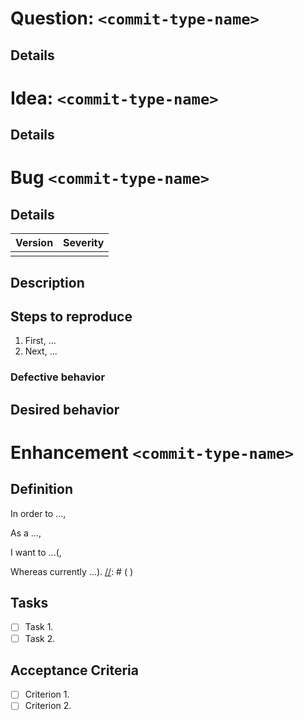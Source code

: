 
[//]: # ( Note: Comment format explained by: http://stackoverflow.com/a/32190021)
[//]: # (                                                                       )
[//]: # ( # Jali https://github.com/latticework/jali GitHub Issue               )
[//]: # (                                                                       )
[//]: # ( This template supports four types of issues: Question, Idea, Bugs,    )
[//]: # ( and Enhancements. Please fill out the appropriate template and remove )
[//]: # ( others.                                                               )
[//]: # (                                                                       )
[//]: # ( ## General Instructions:                                              )
[//]: # (                                                                       )
[//]: # ( ### Workflow                                                          )
[//]: # ( The Jali repository uses ZenHub, https://www.zenhub.com/, for         )
[//]: # ( project management. See CONTRIBUTING.md for the proper workflow for   )
[//]: # ( Jali GitHub issues. A new issue submitted by a non-contributor or     )
[//]: # ( non-core contributor should be entered using the Question or Idea     )
[//]: # ( form.                                                                 )
[//]: # (                                                                       )
[//]: # ( ## Commit types                                                       )
[//]: # ( The issue can be focused by specifying what kind of commit is         )
[//]: # ( envisioned by a change. If more than one type of commit is associated )
[//]: # ( with the issue, consider how you can break it up into multiple        )
[//]: # ( issues.                                                               )
[//]: # (                                                                       )
[//]: # (      - commit-type-name  commit-type-emoji                            )
[//]: # (      - ----------------  -----------------                            )
[//]: # (      - feat                     ✨                                    )
[//]: # (      - fix                      🔧                                    )
[//]: # (      - docs                     📄                                    )
[//]: # (      - style                    💄                                    )
[//]: # (      - refactor                 📐                                    )
[//]: # (      - perf                     🏃                                    )
[//]: # (      - test                     🔬                                    )
[//]: # (      - chore                    🔨                                    )
[//]: # (                                                                       )
[//]: # (                                                                       )
[//]: # ( ## Template forms                                                     )
[//]: # (                                                                       )
[//]: # (                                                                       )
[//]: # ( ### QUESTION ❓ :question:	                                            )
[//]: # (                                                                       )
[//]: # ( Usage questions should be asked at http://stackoverflow.com/.         )
[//]: # ( However, not all questions are appropriate for StackOverflow.         )
[//]: # ( See http://stackoverflow.com/tour for what kinds of questions         )
[//]: # ( are appropriate for StackOverflow. Use the `jali` tag for questions   )
[//]: # ( about Jali. Other questions should be asked in this repo by creating  )
[//]: # ( an issue using the Question form.                                     )
[//]: # (                                                                       )
[//]: # ( Instructions:                                                         )
[//]: # (  * Title                                                              )
[//]: # (    - Use a short interrogative sentance, i.e. a question, that        )
[//]: # (      should be under 120 characters in length.                        )
[//]: # (    - End with the emoji sequence: `❓` `<commit-type-emoji>` `🎁`      )
[//]: # (  * Type                                                               )
[//]: # (    - Use the commit types most closely related to your question.      )
[//]: # (  * Question details                                                   )
[//]: # (    - Feel free to add formatting. For log dumps and other large       )
[//]: # (      data, attach documents.                                          )
# Question: `<commit-type-name>`

## Details

[//]: # (                                                                       )
[//]: # (                                                                       )
[//]: # ( ### IDEA 💡 :bulb:                                                    )
[//]: # (                                                                       )
[//]: # ( An Idea is a suggested change to the system. If you intend to submit  )
[//]: # ( a GitHub pull request, you should submit an idea first, then          )
[//]: # ( reference the Idea from the PR. )
[//]: # (                                                                       )
[//]: # ( Instructions:                                                         )
[//]: # (  * Title                                                              )
[//]: # (    - Use a short imperative verb phrase. It should be under 120       )
[//]: # (      characters in length. )
[//]: # (    - End with the emoji sequence: `💡` `<commit-type-emoji>` `🎁`      )
[//]: # (  * Type                                                               )
[//]: # (    - Use the commit types most closely related to your question.      )
[//]: # (  * Idea details                                                       )
[//]: # (    - Feel free to add formatting. For log dumps and other large       )
[//]: # (      data, attach documents. If you have created a PR or are a        )
[//]: # (      non-core contributor, keep the **Idea** header but include the   )
[//]: # (      the enhancement form body.                                       )
# Idea: `<commit-type-name>`

## Details

[//]: # (                                                                       )
[//]: # (                                                                       )
[//]: # ( ### BUG 🐞 :beetle:                                                   )
[//]: # (                                                                       )
[//]: # ( The Bug form should only be used by core members; others should use   )
[//]: # ( the Idea form. A Bug is a defect of the intended function of the      )
[//]: # ( product. If you are formally suggesting a change to the behavior of   )
[//]: # ( the product, use the Enhancement form; otherwise, use the Idea form.  )
[//]: # ( Bugs are formal issues. Please fill the form out completely.          )
[//]: # (                                                                       )
[//]: # ( Instructions:                                                         )
[//]: # (  * Title                                                              )
[//]: # (    - Use a short declarative sentence that explaint the defective     )
[//]: # (      behavior. It should be under 120 characters in length.           )
[//]: # (    - End with the emoji sequence: `🐞` `<commit-type-emoji>` `🎁`     )
[//]: # (  * Type                                                               )
[//]: # (    - Use the commit types most closely related to your question. For  )
[//]: # (      bugs the commit type is usually `fix`.                           )
[//]: # (  * Defect version                                                     )
[//]: # (    - Specify the semver version of the project that is exhibiting the )
[//]: # (      incorrect behavior.                                              )
[//]: # (  * Severity                                                           )
[//]: # (    - Use one of:                                                      )
[//]: # (      - 0 Corrupts Data                                                )
[//]: # (      - 1 Crashes Product                                              )
[//]: # (      - 2 Blocks Functionality                                         )
[//]: # (      - 3 Incorrect Behavior                                           )
[//]: # (      - 4 Incorrect Display                                            )
[//]: # (      - 5 Documentation Error                                          )
[//]: # (      - 6 Cosmetic Defect                                              )
[//]: # (  * Bug description                                                    )
[//]: # (    - Feel free to add formatting. For log dumps and other large       )
[//]: # (      data, attach documents.                                          )
[//]: # (  * Steps to reproduce                                                 )
[//]: # (    - Provide a repeatable sequence of steps that reproduce the        )
[//]: # (      defect. At the end describe how the tester can verify that the   )
[//]: # (      bug has been reproduced. If you can't reproduce the bug          )
[//]: # (      reliably, submit an Idea instead using the bug form details.     )
[//]: # (  * Desired behavior                                                   )
[//]: # (    - Explain how you think the product ought to operate.              )
# Bug `<commit-type-name>`

## Details

| Version | Severity | 
|:-|:-|
|  | |

## Description


## Steps to reproduce
1. First, ...
1. Next, ...

### Defective behavior

## Desired behavior

[//]: # (                                                                       )
[//]: # (                                                                       )
[//]: # ( ### ENHANCEMENT ▶️️ :arrow_forward:                                     )
[//]: # (                                                                       )
[//]: # ( The Enhancement form should only be used by core members; others      )
[//]: # ( should use the Idea form. An Enhancement represents a change to the   )
[//]: # ( product. Every change must be formally introduced as an Enhancement   )
[//]: # ( issue before a pull request can be submitted.                         )
[//]: # (                                                                       )
[//]: # ( Instructions:                                                         )
[//]: # (  * Title                                                              )
[//]: # (    - Use a very short imperative verb phrase since the title is       )
[//]: # (      used in the feature branch for the issue.                        )
[//]: # (    - End with the emoji sequence: `▶️️` `<commit-type-emoji>` `🎁`    )
[//]: # (  * Definition                                                         )
[//]: # (    - Use "In order to, As a, I want to" format for new features. For  )
[//]: # (      changes to existing features, include the "Whereas" clause. If   )
[//]: # (      the format is too cumbersome, Start with "In order to" but       )
[//]: # (      include a different subsequent clause that somehow includes a    )
[//]: # (      Jali product role an an action performed.                        )
[//]: # (  * Tasks                                                              )
[//]: # (    - Use a markdown task list to itemize the development tasks that   )
[//]: # (      contribute toward completion of the Enhancement.                 )
[//]: # (  * Acceptance criteria                                                )
[//]: # (    - Include a task list of detailed tests that will be performed to  )
[//]: # (      verify that the Enhancement works.                               )
# Enhancement `<commit-type-name>`

## Definition
[//]: # ( Format follows http://blog.crisp.se/2014/09/25/david-evans/as-a-i-want-so-that-considered-harmful)
In order to ...,

As a ...,

I want to ...(,

Whereas currently ...).
[//]: # ( )

## Tasks
- [ ] Task 1.
- [ ] Task 2.

## Acceptance Criteria
- [ ] Criterion 1.
- [ ] Criterion 2.

[jali]: https://github.
